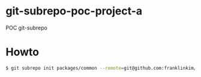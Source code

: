 # git-subrepo-poc-project-a
POC git-subrepo

# Howto

```bash
$ git subrepo init packages/common --remote=git@github.com:franklinkim/git-subrepo-poc-common.git --branch=fork/project-a
```
